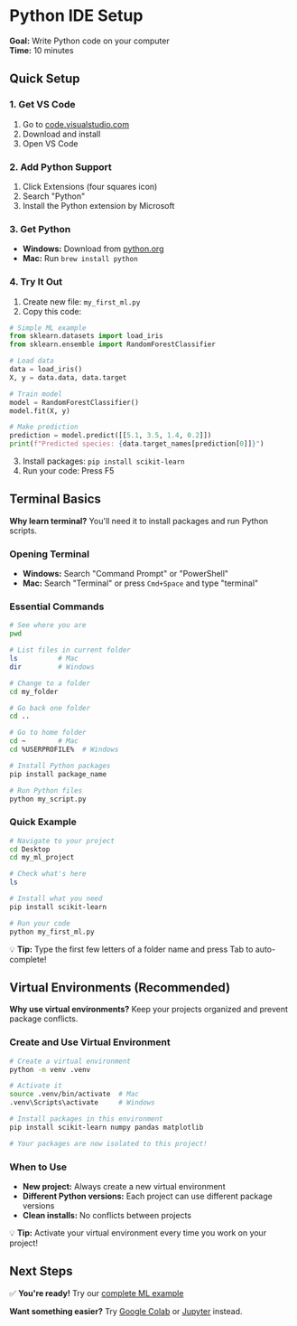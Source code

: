 # Python IDE Setup

**Goal:** Write Python code on your computer  
**Time:** 10 minutes  

## Quick Setup

### 1. Get VS Code
1. Go to [code.visualstudio.com](https://code.visualstudio.com/)
2. Download and install
3. Open VS Code

### 2. Add Python Support
1. Click Extensions (four squares icon)
2. Search "Python" 
3. Install the Python extension by Microsoft

### 3. Get Python
- **Windows:** Download from [python.org](https://python.org)
- **Mac:** Run `brew install python`

### 4. Try It Out
1. Create new file: `my_first_ml.py`
2. Copy this code:

```python
# Simple ML example
from sklearn.datasets import load_iris
from sklearn.ensemble import RandomForestClassifier

# Load data
data = load_iris()
X, y = data.data, data.target

# Train model
model = RandomForestClassifier()
model.fit(X, y)

# Make prediction
prediction = model.predict([[5.1, 3.5, 1.4, 0.2]])
print(f"Predicted species: {data.target_names[prediction[0]]}")
```

3. Install packages: `pip install scikit-learn`
4. Run your code: Press F5

## Terminal Basics

**Why learn terminal?** You'll need it to install packages and run Python scripts.

### Opening Terminal
- **Windows:** Search "Command Prompt" or "PowerShell"
- **Mac:** Search "Terminal" or press `Cmd+Space` and type "terminal"

### Essential Commands
```bash
# See where you are
pwd

# List files in current folder
ls          # Mac
dir         # Windows

# Change to a folder
cd my_folder

# Go back one folder
cd ..

# Go to home folder
cd ~        # Mac
cd %USERPROFILE%  # Windows

# Install Python packages
pip install package_name

# Run Python files
python my_script.py
```

### Quick Example
```bash
# Navigate to your project
cd Desktop
cd my_ml_project

# Check what's here
ls

# Install what you need
pip install scikit-learn

# Run your code
python my_first_ml.py
```

💡 **Tip:** Type the first few letters of a folder name and press Tab to auto-complete!

## Virtual Environments (Recommended)

**Why use virtual environments?** Keep your projects organized and prevent package conflicts.

### Create and Use Virtual Environment
```bash
# Create a virtual environment
python -m venv .venv

# Activate it
source .venv/bin/activate  # Mac
.venv\Scripts\activate     # Windows

# Install packages in this environment
pip install scikit-learn numpy pandas matplotlib

# Your packages are now isolated to this project!
```

### When to Use
- **New project:** Always create a new virtual environment
- **Different Python versions:** Each project can use different package versions
- **Clean installs:** No conflicts between projects

💡 **Tip:** Activate your virtual environment every time you work on your project!

## Next Steps

✅ **You're ready!** Try our [complete ML example](04-first-ml-example.md)

**Want something easier?** Try [Google Colab](01-google-colab.md) or [Jupyter](02-jupyter.md) instead.